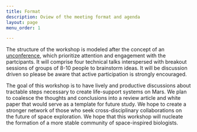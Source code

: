 ```yaml
---
title: Format
description: Oview of the meeting format and agenda
layout: page
menu_order: 1

---
```


The structure of the workshop is modeled after the concept of an [unconference](http://journals.plos.org/ploscompbiol/article/file?id=10.1371/journal.pcbi.1003905&type=printable), which prioritize attention and engagement with the partcipants. It will comprise four technical talks interspersed with breakout sessions of groups of 8-10 people to brainstorm ideas. It will be discussion driven so please be aware that active participation is strongly encouraged.

The goal of this workshop is to have lively and productive discussions about tractable steps necessary to create life-support systems on Mars. We plan to coalesce the thoughts and conclusions into a review article and white paper that would serve as a template for future study. We hope to create a stronger network of those who seek cross-disciplinary collaborations on the future of space exploration. We hope that this workshop will nucleate the formation of a more stable community of space-inspired biologists.
